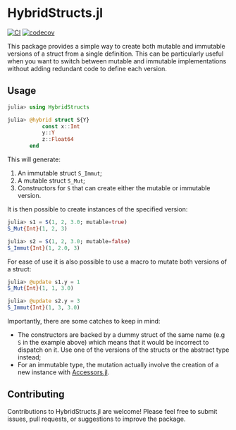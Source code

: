 # HybridStructs.jl

[![CI](https://github.com/Tortar/HybridStructs.jl/workflows/CI/badge.svg)](https://github.com/Tortar/HybridStructs.jl/actions?query=workflow%3ACI)
[![codecov](https://codecov.io/gh/Tortar/HybridStructs.jl/graph/badge.svg?token=F8W0MC53Z0)](https://codecov.io/gh/Tortar/HybridStructs.jl)

This package provides a simple way to create both mutable and immutable versions 
of a struct from a single definition. This can be particularly useful when you want to switch between
mutable and immutable implementations without adding redundant code to define each version.

## Usage

```julia
julia> using HybridStructs

julia> @hybrid struct S{Y}
           const x::Int
           y::Y
           z::Float64
       end
```

This will generate:

1. An immutable struct `S_Immut`;
2. A mutable struct `S_Mut`;
3. Constructors for `S` that can create either the mutable or immutable version.

It is then possible to create instances of the specified version:

```julia
julia> s1 = S(1, 2, 3.0; mutable=true)
S_Mut{Int}(1, 2, 3)

julia> s2 = S(1, 2, 3.0; mutable=false)
S_Immut{Int}(1, 2.0, 3)
```

For ease of use it is also possible to use a macro to mutate both versions
of a struct:

```julia
julia> @update s1.y = 1
S_Mut{Int}(1, 1, 3.0)

julia> @update s2.y = 3
S_Immut{Int}(1, 3, 3.0)
```

Importantly, there are some catches to keep in mind:

- The constructors are backed by a dummy struct of the same name (e.g `S` in the example above) which means
  that it would be incorrect to dispatch on it. Use one of the versions of the structs or the abstract type
  instead;
- For an immutable type, the mutation actually involve the creation of a new instance with
  [Accessors.jl](https://github.com/JuliaObjects/Accessors.jl).


## Contributing

Contributions to HybridStructs.jl are welcome! Please feel free to submit issues, pull requests, or suggestions to improve the package.
